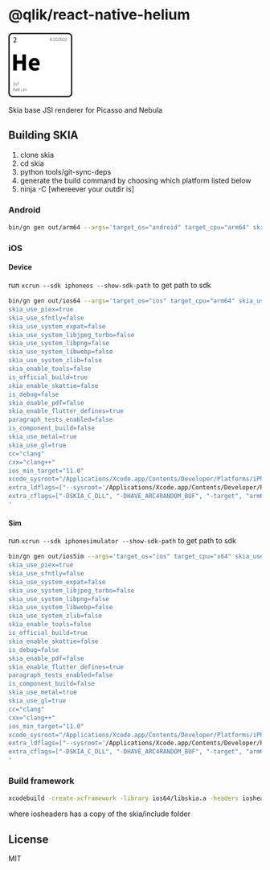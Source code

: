 # @qlik/react-native-helium

<img src="logo/he2.png" height="128"/>

Skia base JSI renderer for Picasso and Nebula

## Building SKIA

1. clone skia
2. cd skia
3. python tools/git-sync-deps
4. generate the build command by choosing which platform listed below
5. ninja -C [whereever your outdir is]

### Android

```sh
bin/gn gen out/arm64 --args='target_os="android" target_cpu="arm64" skia_use_icu=false skia_use_piex=true skia_use_sfntly=false skia_use_system_expat=false skia_use_system_libjpeg_turbo=false skia_use_system_libpng=false skia_use_system_libwebp=false skia_use_system_zlib=false skia_enable_tools=false is_official_build=true skia_enable_skottie=false is_debug=false skia_enable_pdf=false skia_enable_flutter_defines=true paragraph_tests_enabled=false is_component_build=false ndk="/Users/vel/Library/Android/sdk/ndk/21.4.7075529" skia_use_system_freetype2=false skia_use_gl=true cc="clang" cxx="clang++"'
```

### iOS
#### Device
run ```xcrun --sdk iphoneos --show-sdk-path``` to get path to sdk
```sh
bin/gn gen out/ios64 --args='target_os="ios" target_cpu="arm64" skia_use_icu=false
skia_use_piex=true
skia_use_sfntly=false
skia_use_system_expat=false
skia_use_system_libjpeg_turbo=false
skia_use_system_libpng=false
skia_use_system_libwebp=false
skia_use_system_zlib=false
skia_enable_tools=false
is_official_build=true
skia_enable_skottie=false
is_debug=false
skia_enable_pdf=false
skia_enable_flutter_defines=true
paragraph_tests_enabled=false
is_component_build=false
skia_use_metal=true
skia_use_gl=true
cc="clang"
cxx="clang++"
ios_min_target="11.0"
xcode_sysroot="/Applications/Xcode.app/Contents/Developer/Platforms/iPhoneOS.platform/Developer/SDKs/iPhoneOS15.4.sdk"
extra_ldflags=["--sysroot='/Applications/Xcode.app/Contents/Developer/Platforms/iPhoneOS.platform/Developer/SDKs/iPhoneOS15.4.sdk'"]
extra_cflags=["-DSKIA_C_DLL", "-DHAVE_ARC4RANDOM_BUF", "-target", "arm64-apple-ios", "-fembed-bitcode"]
'
```

#### Sim
run ```xcrun --sdk iphonesimulator --show-sdk-path``` to get path to sdk
```sh
bin/gn gen out/iosSim --args='target_os="ios" target_cpu="x64" skia_use_icu=false
skia_use_piex=true
skia_use_sfntly=false
skia_use_system_expat=false
skia_use_system_libjpeg_turbo=false
skia_use_system_libpng=false
skia_use_system_libwebp=false
skia_use_system_zlib=false
skia_enable_tools=false
is_official_build=true
skia_enable_skottie=false
is_debug=false
skia_enable_pdf=false
skia_enable_flutter_defines=true
paragraph_tests_enabled=false
is_component_build=false
skia_use_metal=true
skia_use_gl=true
cc="clang"
cxx="clang++"
ios_min_target="11.0"
xcode_sysroot="/Applications/Xcode.app/Contents/Developer/Platforms/iPhoneSimulator.platform/Developer/SDKs/iPhoneSimulator15.4.sdk"
extra_ldflags=["--sysroot='/Applications/Xcode.app/Contents/Developer/Platforms/iPhoneSimulator.platform/Developer/SDKs/iPhoneSimulator15.4.sdk'"]
extra_cflags=["-DSKIA_C_DLL", "-DHAVE_ARC4RANDOM_BUF", "-target", "arm64-apple-ios-simulator"]
'
```

### Build framework
```sh
xcodebuild -create-xcframework -library ios64/libskia.a -headers iosheaders -library iosSim/libskia.a -headers iosheaders -output framework/skia.xcframework
```
where iosheaders has a copy of the skia/include folder
## License

MIT
